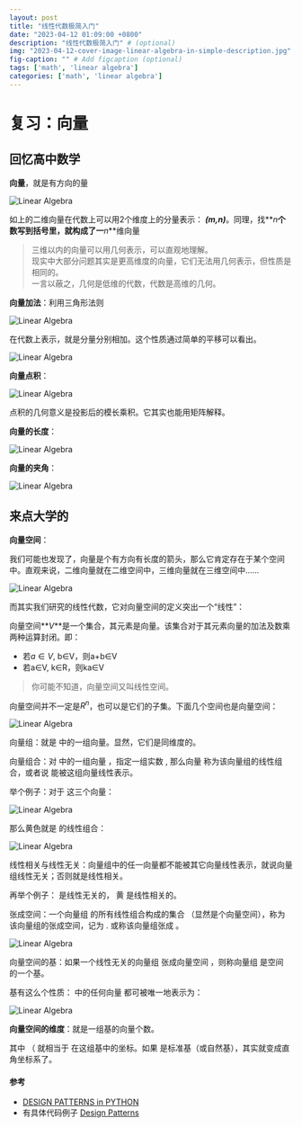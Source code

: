 ```yaml
---
layout: post
title: "线性代数极简入门"
date: "2023-04-12 01:09:00 +0800"
description: "线性代数极简入门" # (optional)
img: "2023-04-12-cover-image-linear-algebra-in-simple-description.jpg" # Add image post (optional)
fig-caption: "" # Add figcaption (optional)
tags: ['math', 'linear algebra']
categories: ['math', 'linear algebra']
---
```


# 复习：向量

## 回忆高中数学

**向量**，就是有方向的量

![Linear Algebra]({{site.baseurl}}/assets/img/2023-04-12/v2-ae135e52fa1694d55e4b1ae36c32a447_720w.webp)

如上的二维向量在代数上可以用2个维度上的分量表示<!--more-->： **_(m,n)_**。同理，找**_n_**个数写到括号里，就构成了一**_n_**维向量

> 三维以内的向量可以用几何表示，可以直观地理解。  
> 现实中大部分问题其实是更高维度的向量，它们无法用几何表示，但性质是相同的。  
> 一言以蔽之，几何是低维的代数，代数是高维的几何。

**向量加法**：利用三角形法则

![Linear Algebra]({{site.baseurl}}/assets/img/2023-04-12/v2-e49d7c68389d111156fb706802c3bd6e_720w.webp)

在代数上表示，就是分量分别相加。这个性质通过简单的平移可以看出。

![Linear Algebra]({{site.baseurl}}/assets/img/2023-04-12/v2-a926127b273c1bf14af145ed6033cc4b_720w.png)

**向量点积**：

![Linear Algebra]({{site.baseurl}}/assets/img/2023-04-12/v2-38d52dd63b3e39415f70a32bc1c0cc6a_720w.webp)

点积的几何意义是投影后的模长乘积。它其实也能用矩阵解释。

**向量的长度**：

![Linear Algebra]({{site.baseurl}}/assets/img/2023-04-12/v2-f8e3eec4b37de9de4cf317e558f85ec7_720w.png)

**向量的夹角**：

![Linear Algebra]({{site.baseurl}}/assets/img/2023-04-12/v2-f62262ad85a6b007395f2c620fbbf16c_720w.png)

## 来点大学的

**向量空间**：

我们可能也发现了，向量是个有方向有长度的箭头，那么它肯定存在于某个空间中。直观来说，二维向量就在二维空间中，三维向量就在三维空间中……

![Linear Algebra]({{site.baseurl}}/assets/img/2023-04-12/v2-f62262ad85a6b007395f2c620fbbf16c_720w.png)

而其实我们研究的线性代数，它对向量空间的定义突出一个“线性”：

向量空间**_V_**是一个集合，其元素是向量。该集合对于其元素向量的加法及数乘两种运算封闭。即：

- 若$a∈V$, b∈V，则a+b∈V
- 若a∈V, k∈R，则ka∈V

> 你可能不知道，向量空间又叫线性空间。

向量空间并不一定是$R^n$，也可以是它们的子集。下面几个空间也是向量空间：

![Linear Algebra]({{site.baseurl}}/assets/img/2023-04-12/v2-4874d0bce36816a344721d32ad1ca59a_720w.webp)

向量组：就是 
 中的一组向量。显然，它们是同维度的。

向量组合：对 
 中的一组向量 
 ，指定一组实数 
, 那么向量
 称为该向量组的线性组合，或者说 
 能被这组向量线性表示。

举个例子：对于 
 这三个向量：

![Linear Algebra]({{site.baseurl}}/assets/img/2023-04-12/v2-17a4364803773016eabf7924def5aec8_720w.webp)

那么黄色就是 
 的线性组合：

![Linear Algebra]({{site.baseurl}}/assets/img/2023-04-12/v2-857cc37336ed6222982c77e01f0f1564_720w.webp)

线性相关与线性无关：向量组中的任一向量都不能被其它向量线性表示，就说向量组线性无关；否则就是线性相关。

再举个例子： 
 是线性无关的， 
黄
 是线性相关的。

张成空间：一个向量组 
 的所有线性组合构成的集合 
 （显然是个向量空间），称为该向量组的张成空间，记为 
 . 或称该向量组张成 
 。

![Linear Algebra]({{site.baseurl}}/assets/img/2023-04-12/v2-fe0437b8aa6016d0c4512dfbaec9fefa_720w.webp)

向量空间的基：如果一个线性无关的向量组 
 张成向量空间 
 ，则称向量组 
 是空间 
 的一个基。

基有这么个性质： 
 中的任何向量 
 都可被唯一地表示为：

![Linear Algebra]({{site.baseurl}}/assets/img/2023-04-12/v2-81583779a40d6308026e5089984d172b_720w.webp)

**向量空间的维度**：就是一组基的向量个数。


其中 
（
 就相当于 
 在这组基中的坐标。如果 
 是标准基（或自然基），其实就变成直角坐标系了。






#### 参考

  - [DESIGN PATTERNS in PYTHON](https://refactoring.guru/design-patterns/python)
  - 有具体代码例子 [Design Patterns](https://sourcemaking.com/design_patterns)
